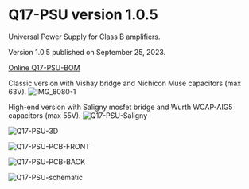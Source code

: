 # Q17-PSU version 1.0.5<br>

Universal Power Supply for Class B amplifiers.

Version 1.0.5 published on September 25, 2023.

<a href="https://audio.cyberkata.org/Q17-PSU-BOM.html">Online Q17-PSU-BOM</a><br>

Classic version with Vishay bridge and Nichicon Muse capacitors (max 63V).
![IMG_8080-1](https://github.com/stefaweb/Q17-Amplifier/assets/12907102/365bf9b0-dc3f-4a3c-9a13-fc9dd7f8cdfb)

High-end version with Saligny mosfet bridge and Wurth WCAP-AIG5 capacitors (max 55V).
![Q17-PSU-Saligny](https://github.com/stefaweb/Q17-Amplifier/assets/12907102/0ea4b228-6e09-4759-a9b2-3f05455d011a)

![Q17-PSU-3D](https://github.com/stefaweb/Q17-Amplifier/assets/12907102/c96e3ee6-1eac-45c6-a1a2-62fee4641d9b)

![Q17-PSU-PCB-FRONT](https://github.com/stefaweb/Q17-Amplifier/assets/12907102/e05980a8-8c39-4e67-b63c-2a3f5ffb6a58)

![Q17-PSU-PCB-BACK](https://github.com/stefaweb/Q17-Amplifier/assets/12907102/0f8f1dfe-f842-4043-9bff-12a5c3446688)

![Q17-PSU-schematic](https://github.com/stefaweb/Q17-Amplifier/assets/12907102/239e27c3-6e19-4aa8-b4fd-8ba17629b606)






